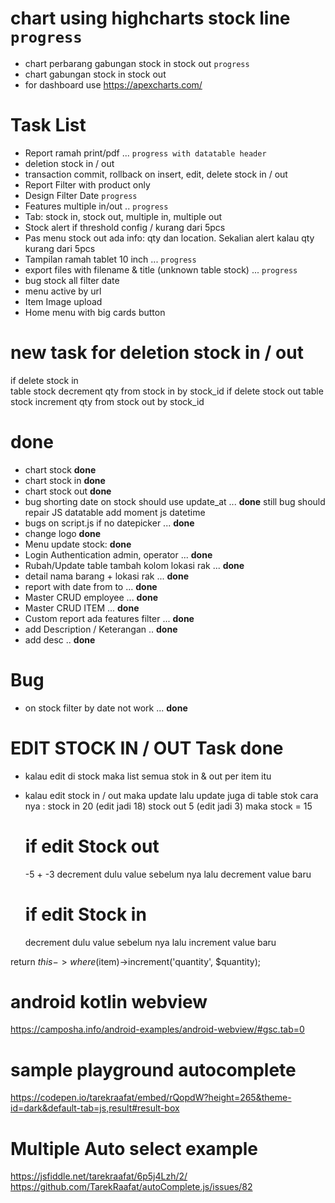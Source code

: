 
# chart using highcharts stock line `progress`
- chart perbarang gabungan stock in stock out  `progress`
- chart gabungan stock in stock out
- for dashboard use https://apexcharts.com/

# Task List
- Report ramah print/pdf ... `progress with datatable header`
- deletion stock in / out
- transaction commit, rollback on insert, edit, delete stock in / out
- Report Filter with product only
- Design Filter Date `progress`
- Features multiple in/out .. `progress`
- Tab: stock in, stock out, multiple in, multiple out
- Stock alert if threshold config / kurang dari 5pcs
- Pas menu stock out ada info: qty dan location. Sekalian alert kalau qty kurang dari 5pcs
- Tampilan ramah tablet 10 inch ... `progress`
- export files with filename & title (unknown table stock) ... `progress`
- bug stock all filter date
- menu active by url
- Item Image upload
- Home menu with big cards button

# new task for deletion stock in / out
if delete stock in  
table stock decrement qty from stock in by stock_id
if delete stock out
table stock increment qty from stock out by stock_id

# **done**
- chart stock  **done**
- chart stock in **done**
- chart stock out **done**
- bug shorting date on stock should use update_at ... **done** still bug should repair JS datatable add moment js datetime
- bugs on script.js if no datepicker ... **done**
- change logo **done**
- Menu update stock:  **done**
- Login Authentication  admin, operator ... **done**
- Rubah/Update table tambah kolom lokasi rak ... **done**
- detail nama barang + lokasi rak ... **done**
- report with date from to ... **done** 
- Master CRUD employee ... **done**
- Master CRUD ITEM  ... **done**
- Custom report ada features filter ... **done**
- add Description / Keterangan .. **done**
- add desc .. **done**

# Bug
- on stock filter by date not work ... **done**
# EDIT STOCK IN / OUT Task **done**
- kalau edit di stock maka list semua stok in & out per item itu
- kalau edit stock in / out maka update lalu update juga di table stok cara nya :
    stock in 20 (edit jadi 18)
    stock out 5 (edit jadi 3)
    maka stock = 15
    # if edit Stock out
    -5 + -3
    decrement dulu value sebelum nya lalu decrement value baru

    # if edit Stock in
    decrement dulu value sebelum nya lalu increment value baru


return $this->where($item)->increment('quantity', $quantity);

# android kotlin webview
https://camposha.info/android-examples/android-webview/#gsc.tab=0

# sample playground autocomplete
https://codepen.io/tarekraafat/embed/rQopdW?height=265&theme-id=dark&default-tab=js,result#result-box

# Multiple Auto select example
https://jsfiddle.net/tarekraafat/6p5j4Lzh/2/
https://github.com/TarekRaafat/autoComplete.js/issues/82